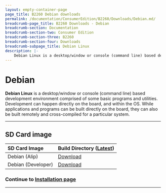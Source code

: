 ```yaml
---
layout: empty-container-page
page_title: B2260 Debian downloads
permalink: /documentation/ConsumerEdition/B2260/Downloads/Debian.md/
breadcrumb-page_title: B2260 Downloads - Debian
breadcrumb-section: Documentation
breadcrumb-section-two: Consumer Edition
breadcrumb-section-three: B2260
breadcrumb-section-four: Downloads
breadcrumb-subpage_title: Debian Linux
description: |-
    Debian Linux is a desktop/window or console (command line) based development environment comprised of some basic programs and utilities. Development can happen directly on the board, and within the OS. While applications and programs can be built directly on the board, they can also be built remotely and cross-compiled for a particular system.
---
```

# Debian

**Debian Linux** is a desktop/window or console (command line) based development environment comprised of some basic programs and utilities. Development can happen directly on the board, and within the OS. While applications and programs can be built directly on the board, they can also be built remotely and cross-compiled for a particular system.

***

## SD Card image

|   SD Card Image   | Build Directory ([Latest](http://builds.96boards.org/snapshots/B2260/linaro/debian/latest/)) |
|:------------------|:------------------------------------|
|  Debian (Alip)  |[Download](http://builds.96boards.org/snapshots/B2260/linaro/debian/latest/B2260-jessie_alip_*.img.gz) |
|  Debian (Developer)  |[Download](http://builds.96boards.org/snapshots/B2260/linaro/debian/latest/B2260-jessie_developer_*.img.gz) |

### Continue to [Installation page](../../Installation/)

***
